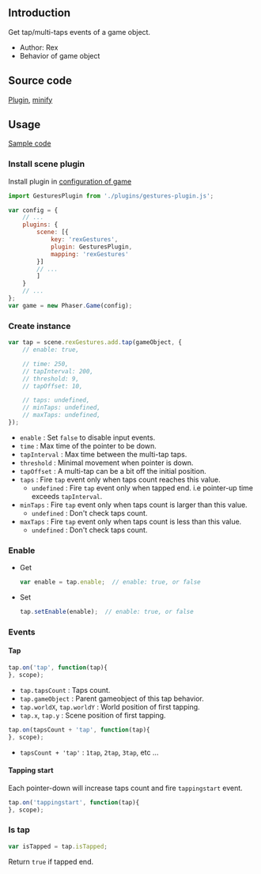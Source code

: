 ## Introduction

Get tap/multi-taps events of a game object.

- Author: Rex
- Behavior of game object

## Source code

[Plugin](https://github.com/rexrainbow/phaser3-rex-notes/blob/master/plugins/gestures-plugin.js), [minify](https://github.com/rexrainbow/phaser3-rex-notes/blob/master/plugins/dist/rexgesturesplugin.min.js)

## Usage

[Sample code](https://github.com/rexrainbow/phaser3-rex-notes/tree/master/examples/gesture-tap)

### Install scene plugin

Install plugin in [configuration of game](game.md#configuration)

```javascript
import GesturesPlugin from './plugins/gestures-plugin.js';

var config = {
    // ...
    plugins: {
        scene: [{
            key: 'rexGestures',
            plugin: GesturesPlugin,
            mapping: 'rexGestures'
        }]
        // ...
        ]
    }
    // ...
};
var game = new Phaser.Game(config);
```

### Create instance

```javascript
var tap = scene.rexGestures.add.tap(gameObject, {
    // enable: true,

    // time: 250,
    // tapInterval: 200,
    // threshold: 9,
    // tapOffset: 10,

    // taps: undefined,
    // minTaps: undefined,
    // maxTaps: undefined,
});
```

- `enable` : Set `false` to disable input events.
- `time` : Max time of the pointer to be down.
- `tapInterval` : Max time between the multi-tap taps.
- `threshold` : Minimal movement when pointer is down.
- `tapOffset` : A multi-tap can be a bit off the initial position.
- `taps` : Fire `tap` event only when taps count reaches this value.
    - `undefined` : Fire `tap` event only when tapped end. i.e pointer-up time exceeds `tapInterval`.
- `minTaps` : Fire `tap` event only when taps count is larger than this value.
    - `undefined` : Don't check taps count.
- `maxTaps` : Fire `tap` event only when taps count is less than this value.
    - `undefined` : Don't check taps count.

### Enable

- Get
    ```javascript
    var enable = tap.enable;  // enable: true, or false
    ```
- Set
    ```javascript
    tap.setEnable(enable);  // enable: true, or false
    ```

### Events

#### Tap

```javascript
tap.on('tap', function(tap){
}, scope);
```

- `tap.tapsCount` : Taps count.
- `tap.gameObject` : Parent gameobject of this tap behavior.
- `tap.worldX`, `tap.worldY` : World position of first tapping.
- `tap.x`, `tap.y` : Scene position of first tapping.


```javascript
tap.on(tapsCount + 'tap', function(tap){
}, scope);
```

- `tapsCount + 'tap'` : `1tap`, `2tap`, `3tap`, etc ...

#### Tapping start

Each pointer-down will increase taps count and fire `tappingstart` event.

```javascript
tap.on('tappingstart', function(tap){
}, scope);
```

### Is tap

```javascript
var isTapped = tap.isTapped;
```

Return `true` if tapped end.

